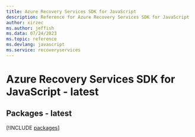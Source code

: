 ```yaml
---
title: Azure Recovery Services SDK for JavaScript
description: Reference for Azure Recovery Services SDK for JavaScript
author: xirzec
ms.author: jeffish
ms.data: 07/24/2023
ms.topic: reference
ms.devlang: javascript
ms.service: recoveryservices
---
```

# Azure Recovery Services SDK for JavaScript - latest
## Packages - latest
[!INCLUDE [packages](recovery-services-index.md)]